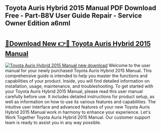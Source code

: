 ## Toyota Auris Hybrid 2015 Manual PDF Download Free - Part-B8V User Guide Repair - Service Owner Edition a6nml

# <h2><a href="http://cf25406.oget.top/?id=Toyota+Auris+Hybrid+2015+Manual">🔗Download New 👉🔴 Toyota Auris Hybrid 2015 Manual</a></h2>

[![Toyota Auris Hybrid 2015 Manual new download](https://i.imgur.com/5g1atiW.png)](http://cf25406.oget.top/?id=Toyota+Auris+Hybrid+2015+Manual)
Welcome to the user manual for your newly purchased Toyota Auris Hybrid 2015 Manual. This comprehensive guide is intended to help you master the functions and capabilities of your product. Inside, you will find detailed information on installation, usage, maintenance, and troubleshooting. To get started with your Toyota Auris Hybrid 2015 Manual, please read this user manual carefully before use. It includes detailed instructions for product setup, as well as information on how to use its various features and capabilities. The intuitive user interface and advanced features of your new Toyota Auris Hybrid 2015 Manual work in harmony to enhance your experience. Let's Work Together Toyota Auris Hybrid 2015 Manual. Our customer support team is ready to assist you in any way possible.
